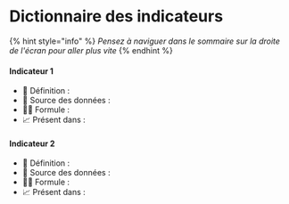# Dictionnaire des indicateurs

{% hint style="info" %}
_Pensez à naviguer dans le sommaire sur la droite de l'écran pour aller plus vite_
{% endhint %}

#### Indicateur 1

* 📗 Définition : 
* 💾 Source des données : 
* 👩🏫 Formule : 
* 📈 Présent dans : 

#### Indicateur 2

* 📗 Définition : 
* 💾 Source des données : 
* 👩🏫 Formule : 
* 📈 Présent dans : 

